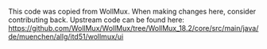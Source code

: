 This code was copied from WollMux. 
When making changes here, consider contributing back.
Upstream code can be found here: https://github.com/WollMux/WollMux/tree/WollMux_18.2/core/src/main/java/de/muenchen/allg/itd51/wollmux/ui
